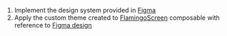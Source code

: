 1. Implement the design system provided in [Figma](https://www.figma.com/file/NMUil2rjEBCiLCoEf4nLEU/%F0%9F%A6%A9-Flamingo-Design-System-(Community)-(Community)?node-id=1074-0&t=NYWOhi8EdSnRuMHM-0)
2. Apply the custom theme created to [FlamingoScreen](course://lesson11/task1/src/main/java/in/obvious/course/compose/MainActivity.kt) composable with reference to [Figma design](https://www.figma.com/file/NMUil2rjEBCiLCoEf4nLEU/%F0%9F%A6%A9-Flamingo-Design-System-(Community)-(Community)?node-id=577-3&t=NYWOhi8EdSnRuMHM-0)